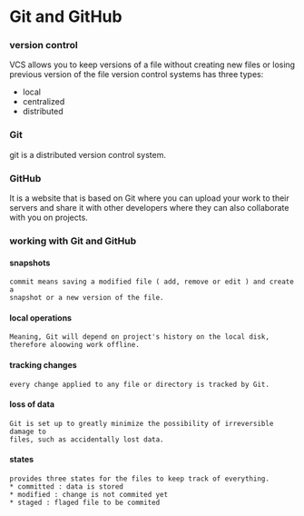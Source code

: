 # Git and GitHub
### version control
VCS allows you to keep versions of a file without creating new files or losing previous version of the file
version control systems has three types:
* local 
* centralized
* distributed
### Git
git is a distributed version control system.

### GitHub 
It is a website that is based on Git where you can upload your work to their servers and share it with other developers where they can also collaborate with you on projects.

### working with Git and GitHub 
#### snapshots 
```
commit means saving a modified file ( add, remove or edit ) and create a 
snapshot or a new version of the file.
```

#### local operations
```
Meaning, Git will depend on project's history on the local disk, therefore aloowing work offline.
```
#### tracking changes 
```
every change applied to any file or directory is tracked by Git.
```
#### loss of data
```
Git is set up to greatly minimize the possibility of irreversible damage to 
files, such as accidentally lost data.
```
#### states
```
provides three states for the files to keep track of everything.
* committed : data is stored 
* modified : change is not commited yet
* staged : flaged file to be commited
```

